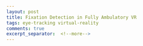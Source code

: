 ```yaml
---
layout: post
title: Fixation Detection in Fully Ambulatory VR
tags: eye-tracking virtual-reality
comments: true
excerpt_separator:  <!--more-->
---
```

